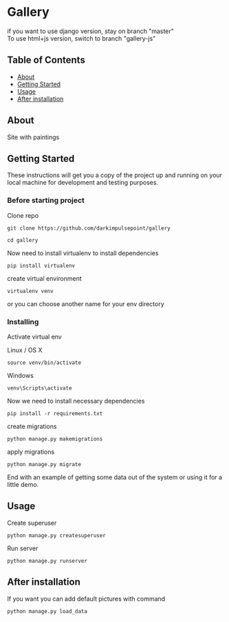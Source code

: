 # Gallery
if you want to use django version, stay on branch "master"<br>
To use html+js version, switch to branch "gallery-js"

## Table of Contents

- [About](#about)
- [Getting Started](#getting_started)
- [Usage](#usage)
- [After installation](#post_install)
## About <a name = "about"></a>

Site with paintings

## Getting Started <a name = "getting_started"></a>

These instructions will get you a copy of the project up and running on your local machine for development and testing purposes.

### Before starting project

Clone repo
```
git clone https://github.com/darkimpulsepoint/gallery
```

```
cd gallery
```

Now need to install virtualenv to install dependencies
```
pip install virtualenv 
```

create virtual environment
```
virtualenv venv
```
or you can choose another name for your env directory
### Installing

Activate virtual env

Linux / OS X
```
source venv/bin/activate
```

Windows
```
venv\Scripts\activate
```

Now we need to install necessary dependencies

```
pip install -r requirements.txt
```

create migrations
```
python manage.py makemigrations 
```

apply migrations
```
python manage.py migrate
```


End with an example of getting some data out of the system or using it for a little demo.

## Usage <a name = "usage"></a>

Create superuser

```
python manage.py createsuperuser
```

Run server
```
python manage.py runserver
```

## After installation <a name="post_install"></a>

If you want you can add default pictures with command
```
python manage.py load_data
```
